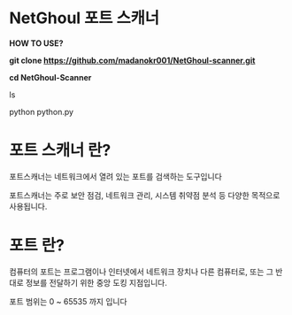 # NetGhoul 포트 스캐너

**HOW TO USE?**

**git clone https://github.com/madanokr001/NetGhoul-scanner.git**

**cd NetGhoul-Scanner**

ls

python python.py

# 포트 스캐너 란?

포트스캐너는 네트워크에서 열려 있는 포트를 검색하는 도구입니다

포트스캐너는 주로 보안 점검, 네트워크 관리, 시스템 취약점 분석 등 다양한 목적으로 사용됩니다.

# 포트 란?

컴퓨터의 포트는 프로그램이나 인터넷에서 네트워크 장치나 다른 컴퓨터로, 또는 그 반대로 정보를 전달하기 위한 중앙 도킹 지점입니다.

포트 범위는 0 ~ 65535 까지 입니다

